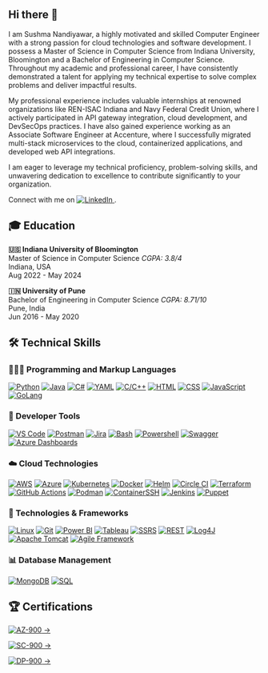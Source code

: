 <h2>Hi there 👋</h2>
<p>
    I am Sushma Nandiyawar, a highly motivated and skilled Computer Engineer with a strong passion for cloud technologies and software development. I possess a Master of Science in Computer Science from Indiana University, Bloomington and a Bachelor of Engineering in Computer Science. Throughout my academic and professional career, I have consistently demonstrated a talent for applying my technical expertise to solve complex problems and deliver impactful results.
</p>
<p>
    My professional experience includes valuable internships at renowned organizations like REN-ISAC Indiana and Navy Federal Credit Union, where I actively participated in API gateway integration, cloud development, and DevSecOps practices. I have also gained experience working as an Associate Software Engineer at Accenture, where I successfully migrated multi-stack microservices to the cloud, containerized applications, and developed web API integrations.
</p>
<p>
    I am eager to leverage my technical proficiency, problem-solving skills, and unwavering dedication to excellence to contribute significantly to your organization.
</p>
<p>
    Connect with me on 
    <a href="https://www.linkedin.com/in/sushmanandiyawar" target="_blank">
        <img src="https://img.shields.io/badge/LinkedIn-0077B5?logo=linkedin&logoColor=white" alt="LinkedIn">
    </a>.
</p>
<!--
**Sushma-Nandiyawar/Sushma-Nandiyawar** is a ✨ _special_ ✨ repository because its `README.md` (this file) appears on your GitHub profile.
Here are some ideas to get you started:
- 🔭 I’m currently working on ...
- 🌱 I’m currently learning ...
- 👯 I’m looking to collaborate on ...
- 🤔 I’m looking for help with ...
- 💬 Ask me about ...
- 📫 How to reach me: ...
- 😄 Pronouns: ...
- ⚡ Fun fact: ...
-->
<h2>🎓 Education</h2>
<p>
    <strong>🇺🇸 Indiana University of Bloomington</strong>
    <br>
    Master of Science in Computer Science
    <em>CGPA: 3.8/4</em>
    <br>
    Indiana, USA
    <br>
    Aug 2022 - May 2024
</p>
<p>
    <strong>🇮🇳 University of Pune</strong>
    <br>
    Bachelor of Engineering in Computer Science
    <em>CGPA: 8.71/10</em>
    <br>
    Pune, India
    <br>
    Jun 2016 - May 2020
</p>
<summary>
  <h2>🛠️ Technical Skills</h2>
</summary>
<h3>👩🏻‍💻 Programming and Markup Languages</h3>
<p>
    <a href="#"><img alt="Python" src="https://img.shields.io/badge/Python-14354C.svg?logo=python&logoColor=white"></a>
    <a href="#"><img alt="Java" src="https://custom-icon-badges.demolab.com/badge/Java-007396.svg?logo=java&logoColor=white"></a>
    <a href="#"><img alt="C#" src="https://img.shields.io/badge/C%23-239120.svg?logo=c-sharp&logoColor=white"></a>
    <a href="#"><img alt="YAML" src="https://img.shields.io/badge/YAML-000000.svg?logo=yaml&logoColor=white"></a>
    <a href="#"><img alt="C/C++" src="https://img.shields.io/badge/C%2FC%2B%2B-00599C.svg?logo=c%2B%2B&logoColor=white"></a>
    <a href="#"><img alt="HTML" src="https://img.shields.io/badge/HTML-E34F26.svg?logo=html5&logoColor=white"></a>
    <a href="#"><img alt="CSS" src="https://img.shields.io/badge/CSS-1572B6.svg?logo=css3&logoColor=white"></a>
    <a href="#"><img alt="JavaScript" src="https://img.shields.io/badge/JavaScript-F7DF1E.svg?logo=javascript&logoColor=black"></a>
    <a href="#"><img alt="GoLang" src="https://img.shields.io/badge/GoLang-00ADD8.svg?logo=go&logoColor=white"></a>
</p>
<h3>🧰 Developer Tools</h3>
<p>
    <a href="#"><img alt="VS Code" src="https://img.shields.io/badge/VS_Code-007ACC.svg?logo=visual-studio-code&logoColor=white"></a>
    <a href="#"><img alt="Postman" src="https://img.shields.io/badge/Postman-FF6C37.svg?logo=postman&logoColor=white"></a>
    <a href="#"><img alt="Jira" src="https://img.shields.io/badge/Jira-0052CC.svg?logo=jira&logoColor=white"></a>
    <a href="#"><img alt="Bash" src="https://img.shields.io/badge/Bash-4EAA25.svg?logo=gnu-bash&logoColor=white"></a>
    <a href="#"><img alt="Powershell" src="https://img.shields.io/badge/Powershell-5391FE.svg?logo=powershell&logoColor=white"></a>
    <a href="#"><img alt="Swagger" src="https://img.shields.io/badge/Swagger-85EA2D.svg?logo=swagger&logoColor=white"></a>
    <a href="#"><img alt="Azure Dashboards" src="https://img.shields.io/badge/Azure_Dashboards-0089D6.svg?logo=microsoft-azure&logoColor=white"></a>
</p>
<h3>☁️ Cloud Technologies</h3>
<p>
    <a href="#"><img alt="AWS" src="https://img.shields.io/badge/AWS-232F3E.svg?logo=amazon-aws&logoColor=white"></a>
    <a href="#"><img alt="Azure" src="https://img.shields.io/badge/Azure-0089D6.svg?logo=microsoft-azure&logoColor=white"></a>
    <a href="#"><img alt="Kubernetes" src="https://img.shields.io/badge/Kubernetes-326CE5.svg?logo=kubernetes&logoColor=white"></a>
    <a href="#"><img alt="Docker" src="https://img.shields.io/badge/Docker-2496ED.svg?logo=docker&logoColor=white"></a>
    <a href="#"><img alt="Helm" src="https://img.shields.io/badge/Helm-277A9F.svg?logo=helm&logoColor=white"></a>
    <a href="#"><img alt="Circle CI" src="https://img.shields.io/badge/Circle_CI-343434.svg?logo=circleci&logoColor=white"></a>
    <a href="#"><img alt="Terraform" src="https://img.shields.io/badge/Terraform-623CE4.svg?logo=terraform&logoColor=white"></a>
    <a href="#"><img alt="GitHub Actions" src="https://img.shields.io/badge/GitHub_Actions-2088FF.svg?logo=github-actions&logoColor=white"></a>
    <a href="#"><img alt="Podman" src="https://img.shields.io/badge/Podman-881D0D.svg?logo=podman&logoColor=white"></a>
    <a href="#"><img alt="ContainerSSH" src="https://img.shields.io/badge/ContainerSSH-28AA35.svg?logo=containerssh&logoColor=white"></a>
    <a href="#"><img alt="Jenkins" src="https://img.shields.io/badge/Jenkins-D24939.svg?logo=jenkins&logoColor=white"></a>
    <a href="#"><img alt="Puppet" src="https://img.shields.io/badge/Puppet-FFAE1A.svg?logo=puppet&logoColor=white"></a>
</p>
<h3>🧩 Technologies & Frameworks</h3>
<p>
    <a href="#"><img alt="Linux" src="https://img.shields.io/badge/Linux-FCC624.svg?logo=linux&logoColor=black"></a>
    <a href="#"><img alt="Git" src="https://img.shields.io/badge/Git-F05032.svg?logo=git&logoColor=white"></a>
    <a href="#"><img alt="Power BI" src="https://img.shields.io/badge/Power_BI-F2C811.svg?logo=power-bi&logoColor=black"></a>
    <a href="#"><img alt="Tableau" src="https://img.shields.io/badge/Tableau-E97627.svg?logo=tableau&logoColor=white"></a>
    <a href="#"><img alt="SSRS" src="https://img.shields.io/badge/SSRS-FF0000.svg?logo=microsoft&logoColor=white"></a>
    <a href="#"><img alt="REST" src="https://img.shields.io/badge/REST-61DAFB.svg?logo=rest&logoColor=black"></a>
    <a href="#"><img alt="Log4J" src="https://img.shields.io/badge/Log4J-8F1D21.svg?logo=apache&logoColor=white"></a>
    <a href="#"><img alt="Apache Tomcat" src="https://img.shields.io/badge/Apache_Tomcat-F8DC75.svg?logo=apache&logoColor=black"></a>
    <a href="#"><img alt="Agile Framework" src="https://img.shields.io/badge/Agile_Framework-009FDA.svg?logo=agile&logoColor=white"></a>
</p>
<h3>📊 Database Management</h3>
<p>
    <a href="#"><img alt="MongoDB" src="https://img.shields.io/badge/MongoDB-47A248.svg?logo=mongodb&logoColor=white"></a>
    <a href="#"><img alt="SQL" src="https://custom-icon-badges.demolab.com/badge/SQL-025E8C.svg?logo=database&logoColor=white"></a>
</p>
<h2>🏆 Certifications</h2>
<p>
    <a href="https://www.credly.com/badges/9b97ecf4-64cf-4130-aef5-c365c738e435/public_url" target="_blank">
        <img alt="AZ-900" src="https://img.shields.io/badge/AZ_900-Azure_Fundamentals-FFD700?logo=microsoft-azure&logoColor=white">
        &rarr;
    </a>
</p>
<p>
    <a href="https://www.credly.com/badges/8dd62112-4516-4c48-938a-de804cfe59c1/public_url" target="_blank">
        <img alt="SC-900" src="https://img.shields.io/badge/SC_900-Azure_Security_Fundamanetals-FFD700?logo=security&logoColor=white">
        &rarr;
    </a>
</p>
<p>
    <a href="https://www.credly.com/badges/8882e8d3-379f-4a0b-9eb3-68ff35a55542/public_url" target="_blank">
        <img alt="DP-900" src="https://img.shields.io/badge/DP_900-Azure_Data_Fundamentals-FFD700?logo=data&logoColor=white">
        &rarr;
    </a>
</p>

<!-- <details>
 <summary><h2>👩🏻‍💻 Sushma's Coding Journey</h2></summary> I -->

